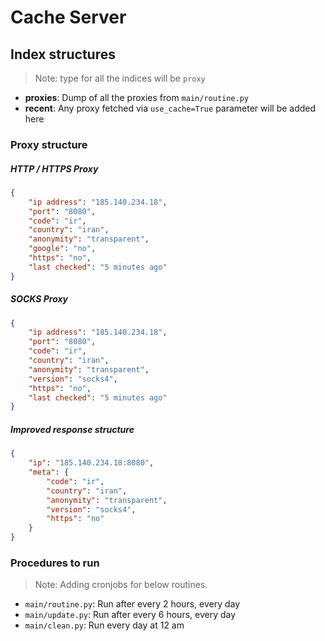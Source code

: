 # Cache Server

## Index structures

> Note: type for all the indices will be `proxy`

- <b>proxies</b>: Dump of all the proxies from `main/routine.py`
- <b>recent</b>: Any proxy fetched via `use_cache=True` parameter will be added here

### Proxy structure

##### HTTP / HTTPS Proxy

```json
{
    "ip address": "185.140.234.18", 
    "port": "8080", 
    "code": "ir", 
    "country": "iran", 
    "anonymity": "transparent", 
    "google": "no", 
    "https": "no", 
    "last checked": "5 minutes ago"
}
```

##### SOCKS Proxy

```json
{
    "ip address": "185.140.234.18", 
    "port": "8080", 
    "code": "ir", 
    "country": "iran", 
    "anonymity": "transparent", 
    "version": "socks4", 
    "https": "no", 
    "last checked": "5 minutes ago"
}
```

##### Improved response structure

```json
{
    "ip": "185.140.234.18:8080", 
    "meta": {
        "code": "ir", 
        "country": "iran", 
        "anonymity": "transparent", 
        "version": "socks4", 
        "https": "no"
    }
}
```

### Procedures to run

> Note: Adding cronjobs for below routines.

- `main/routine.py`: Run after every 2 hours, every day
- `main/update.py`: Run after every 6 hours, every day
- `main/clean.py`: Run every day at 12 am
